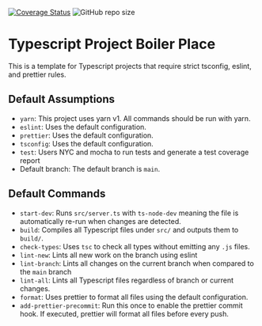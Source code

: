 [![Coverage Status](https://coveralls.io/repos/github/timolegros/node-pg-scheduler/badge.svg?branch=main)](https://coveralls.io/github/timolegros/node-pg-scheduler?branch=main)
![GitHub repo size](https://img.shields.io/github/repo-size/timolegros/node-pg-scheduler)

# Typescript Project Boiler Place

This is a template for Typescript projects that require strict tsconfig, eslint, and prettier rules.

## Default Assumptions

- `yarn`: This project uses yarn v1. All commands should be run with yarn.
- `eslint`: Uses the default configuration.
- `prettier`: Uses the default configuration.
- `tsconfig`: Uses the default configuration.
- `test`: Users NYC and mocha to run tests and generate a test coverage report
- Default branch: The default branch is `main`.

## Default Commands

- `start-dev`: Runs `src/server.ts` with `ts-node-dev` meaning the file is automatically re-run when changes are detected.
- `build`: Compiles all Typescript files under `src/` and outputs them to `build/`.
- `check-types`: Uses `tsc` to check all types without emitting any `.js` files.
- `lint-new`: Lints all new work on the branch using eslint
- `lint-branch`: Lints all changes on the current branch when compared to the `main` branch
- `lint-all`: Lints all Typescript files regardless of branch or current changes.
- `format`: Uses prettier to format all files using the default configuration.
- `add-prettier-precommit`: Run this once to enable the prettier commit hook. If executed, prettier will format all files before every push.
